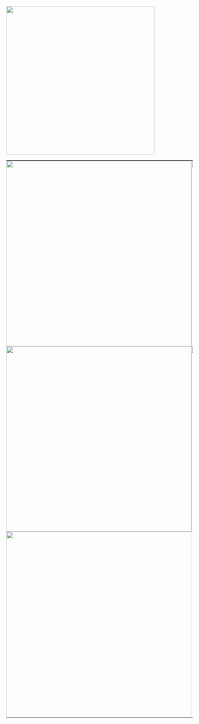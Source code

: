 <a href="https://spotify-github-profile.kittinanx.com/api/view.svg?uid=hkt9qrnjep5f745l6b06b71oo&redirect=true">
  <img src="https://spotify-github-profile.kittinanx.com/api/view.svg?uid=hkt9qrnjep5f745l6b06b71oo&cover_image=true&theme=novatorem&show_offline=false&background_color=121212&interchange=false" width="400" />
</a>
<table style="border-collapse: collapse;" cellspacing="0" cellpadding="0">
  <tr>
    <td style="border: none; padding: 0; margin: 0; background: transparent;">
      <img src="https://files.catbox.moe/bagenv.png" width="500" style="border:none; box-shadow:none;"/>
    </td>
    <td style="border: none; padding: 0; margin: 0; background: transparent;">
      <img src="https://files.catbox.moe/ca9nr4.jpeg" width="500" style="border:none; box-shadow:none;"/>
    </td>
  </tr>
  <tr>
    <td style="border: none; padding: 0; margin: 0; background: transparent;">
      <img src="https://files.catbox.moe/u2fvh9.png" width="500" style="border:none; box-shadow:none;"/>
    </td>
    <td style="border: none; padding: 0; margin: 0; background: transparent;">
      <img src="https://files.catbox.moe/1x7j3p.jpeg" width="500" style="border:none; box-shadow:none;"/>
    </td>
  </tr>
  </td>
    <td style="border: none; padding: 0; margin: 0; background: transparent;">
      <img src="https://files.catbox.moe/6syoth.png" width="500" style="border:none; box-shadow:none;"/>
    </td>
  </tr>
</table>

